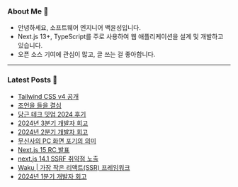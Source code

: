 ### About Me 👋
- 안녕하세요, 소프트웨어 엔지니어 백윤성입니다.
- Next.js 13+, TypeScript를 주로 사용하여 웹 애플리케이션을 설계 및 개발하고 있습니다.
- 오픈 소스 기여에 관심이 많고, 글 쓰는 걸 좋아합니다.

---

### Latest Posts 📰
- [Tailwind CSS v4 공개](https://bysxx.tistory.com/60)
- [조언을 들을 결심](https://bysxx.tistory.com/59)
- [당근 테크 밋업 2024 후기](https://bysxx.tistory.com/58)
- [2024년 3분기 개발자 회고](https://bysxx.tistory.com/57)
- [2024년 2분기 개발자 회고](https://bysxx.tistory.com/56)
- [무신사의 PC 화면 포기의 의미](https://bysxx.tistory.com/55)
- [Next.js 15 RC 발표](https://bysxx.tistory.com/54)
- [next.js 14.1 SSRF 취약점 노출](https://bysxx.tistory.com/53)
- [Waku | 가장 작은 리액트(SSR) 프레임워크](https://bysxx.tistory.com/52)
- [2024년 1분기 개발자 회고](https://bysxx.tistory.com/51)